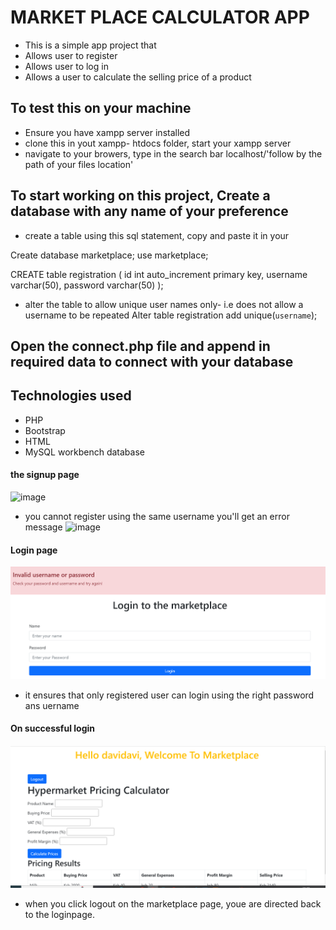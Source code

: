 # MARKET PLACE CALCULATOR APP
- This is a simple app project that
- Allows user to register
- Allows user to log in
- Allows a user to calculate the selling price of a product

## To test this on your machine
- Ensure you have xampp server installed
- clone this in yout xampp- htdocs folder, start your xampp server
- navigate to your browers, type in the search bar localhost/'follow by the path of your files location'

## To start working on this project, Create a database with any name of your preference
-  create a table using this sql statement, copy and paste it in your 

Create database marketplace;
use marketplace;

CREATE table registration
(
id int auto_increment primary key,
username varchar(50),
password varchar(50)
);
- alter the table to allow unique user names only- i.e does not allow a username to be repeated
Alter table registration add unique(`username`);
## Open the connect.php file and append in required data to connect with your database

## Technologies used 
- PHP
- Bootstrap
- HTML
- MySQL workbench database

#### the signup page
![image](https://github.com/stoicdavi/phpProjects/assets/117593948/f17a2d8e-b0ef-4763-b736-2419c2493310)
- you cannot register using the same username you'll get an error message
![image](https://github.com/stoicdavi/phpProjects/assets/117593948/c5311ad7-8da2-4e7f-be02-1a9d92563d1a)
#### Login page
![alt text](image-1.png)
- it ensures that only registered user can login using the right password ans uername
#### On successful login
![alt text](image.png)
- when you click logout on the marketplace page, youe are directed back to the loginpage.
